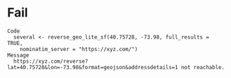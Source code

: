 # Fail

    Code
      several <- reverse_geo_lite_sf(40.75728, -73.98, full_results = TRUE,
        nominatim_server = "https://xyz.com/")
    Message
      https://xyz.com/reverse?lat=40.75728&lon=-73.98&format=geojson&addressdetails=1 not reachable.

